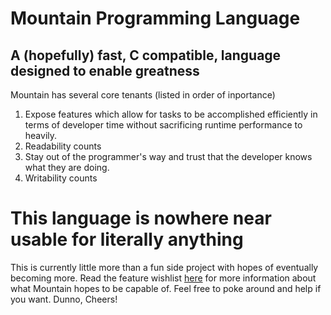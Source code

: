 # Mountain Programming Language
## A (hopefully) fast, C compatible, language designed to enable greatness


Mountain has several core tenants (listed in order of inportance)
1. Expose features which allow for tasks to be accomplished efficiently in
terms of developer time without sacrificing runtime performance to heavily.
2. Readability counts
3. Stay out of the programmer's way and trust that the developer knows what
they are doing.
4. Writability counts


# This language is nowhere near usable for literally anything
This is currently little more than a fun side project with hopes of
eventually becoming more. Read the feature wishlist
[here](WISHLIST.md) for more information about what Mountain hopes to
be capable of. Feel free to poke around and help if you want. Dunno,
Cheers!
